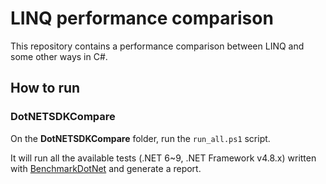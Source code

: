﻿# LINQ performance comparison

This repository contains a performance comparison between LINQ and some other ways in C#.

## How to run

### DotNETSDKCompare

On the **DotNETSDKCompare** folder, run the `run_all.ps1` script. 

It will run all the available tests (.NET 6~9, .NET Framework v4.8.x) written with [BenchmarkDotNet](http://benchmarkdotnet.org/) and generate a report.
